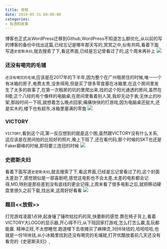 ```yaml
---
title: 放假
date: 2019-05-31 00:00:00
categories: 
- 有酒和故事
---
```


博客也正式从WordPress迁移到Github,WordPress不知道怎么额优化,从以前的写的博客的备份中找出这篇,已经忘记是哪年那天写的,冥冥之中,似有共鸣,看着下面写道`史密斯夫妇`,就去搜索了下,看这界面,已经是忘记曾看过了的,这个周末再补上
![](https://blog-anthony.s3-ap-northeast-1.amazonaws.com/blog/copy_20201213151836.jpeg)
<!-- more -->

### 还没有喝完的毛铺
`还没有喝完的毛铺`,应该是在2017年的下半年,因为整个在广州租房住的时候,唯一一个有冰箱的房子,电费太贵,没舍得用,但是买了很多零食塞在冰箱里,在这个房间里发生了太多的故事了,在第一次租房的坑的里爬出来,找的这个阳光通透的房间,虽然在8楼;正个八经的有个像样的电脑桌;在房间里看着别人哭,我却无动于衷;无休止的吵架,那段时间一下班,就想着怎么晚点回家;痛痛快快的打游戏,因为电脑桌还挺大,还是实木的,楼下也有超市,冰箱里塞满的零食
![](https://blog-anthony.s3-ap-northeast-1.amazonaws.com/blog/copy_20201213151846.jpeg)

### VICTORY
`VICTORY`,看到这个词,第一反应想到的就是这个图,虽然跟VICTORY没有什么关系,这应该是在房间拍的比较好的照片,晚上下班了,还在看代码,那个时候的SKT也还是Faker巅峰的时候,即将要三连冠的时候
![](https://blog-anthony.s3-ap-northeast-1.amazonaws.com/blog/copy_20201213151859.jpeg)


### 史密斯夫妇
看着下面写道`史密斯夫妇`,就去搜索了下,看这界面,已经是忘记曾看过了的,这个封面太差劲了,感觉貌似是一部喜剧吧,感觉这电影也不会太差,太差的电影都会记得,MD,特别是那些差到没有底线的更会记得,上周末看了很多电影之后,就把移动硬盘里很久之前下载,找出来,这周好好看看
![](https://blog-anthony.s3-ap-northeast-1.amazonaws.com/blog/copy_20201213151909.png)

### 题目<<放假>>
打完游戏凌晨1点钟,起身锤了锤吹枯拉朽的背,快要断的感觉.靠在椅子背上,看着VICTORY大LOGO的显示器,开心得不行,从下班回家打游戏,怎么打怎么赢,乱玩都能赢.
精神正旺,不太想睡觉.跑道楼下去夜摊买了麻辣烫,3份6块钱的,哈哈哈哈,也就是一份18块钱,从小冰箱里找到还没有喝完的毛埔就,打开优酷放着前几天还没有看完的《史密斯夫妇》,
